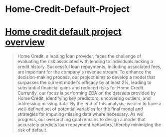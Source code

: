 # Home-Credit-Default-Project

# [Home credit default project overview](url-link)
> Home Credit, a leading loan provider, faces the challenge of evaluating the risk associated with lending to individuals lacking a credit history. Successful loan repayments, including associated fees, are important for the company's revenue stream. To enhance the decision-making process, our project aims to develop a model that surpasses the current model's efficacy by at least 2%, leading to substantial financial gains and reduced risks for Home Credit. Currently, our focus is performing EDA on the datasets provided by Home Credit, identifying key predictors, uncovering outliers, and addressing missing data. By the end of this analysis, we aim to have a well-defined set of potential variables for the final model and strategies for imputing missing data where necessary. As we progress, our overarching goal remains to design a model that accurately predicts loan repayment behaviors, thereby minimizing the risk of default.
